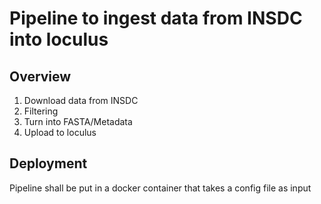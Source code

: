 # Pipeline to ingest data from INSDC into loculus

## Overview

1. Download data from INSDC
2. Filtering
3. Turn into FASTA/Metadata
4. Upload to loculus

## Deployment

Pipeline shall be put in a docker container that takes a config file as input
